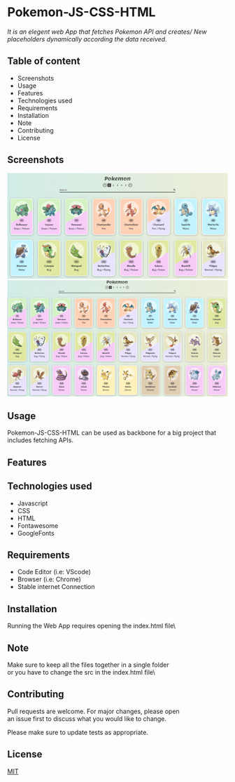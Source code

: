 # Pokemon-JS-CSS-HTML

_It is an elegent web App that fetches Pokemon API and creates/_
_New placeholders dynamically according the data received._

## Table of content

- Screenshots
- Usage
- Features
- Technologies used
- Requirements
- Installation
- Note
- Contributing
- License

## Screenshots

<img src="AppScreenshots/1.PNG">
<img src="AppScreenshots/2.PNG">

## Usage

Pokemon-JS-CSS-HTML can be used as backbone for a big
project that includes fetching APIs.

## Features



## Technologies used

- Javascript
- CSS
- HTML
- Fontawesome
- GoogleFonts

## Requirements

- Code Editor (i.e: VScode)
- Browser (i.e: Chrome)
- Stable internet Connection

## Installation

Running the Web App requires opening the index.html file\

## Note

Make sure to keep all the files together in a single folder\
or you have to change the src in the index.html file\

## Contributing

Pull requests are welcome. For major changes, please open\
 an issue first to discuss what you would like to change.

Please make sure to update tests as appropriate.

## License

[MIT](https://choosealicense.com/licenses/mit/)
